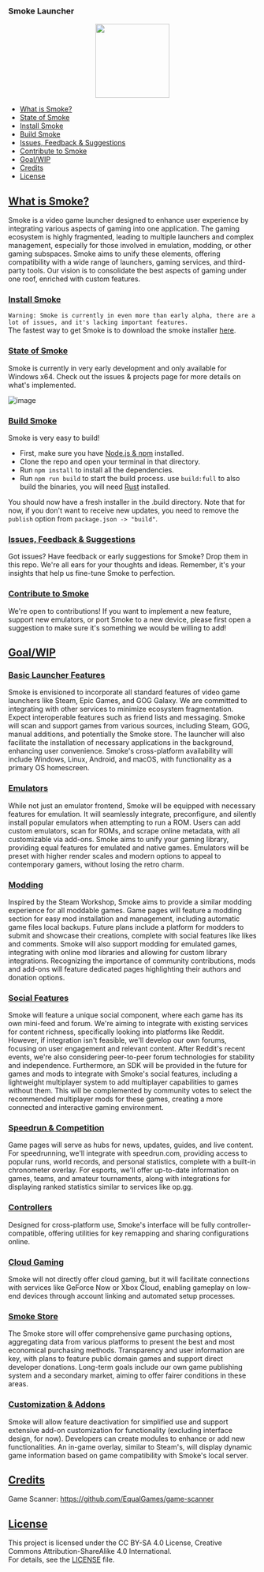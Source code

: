 ### Smoke Launcher

<p align="center">
  <img width="150" height="150" src="https://github.com/FlareForge/smoke/assets/137607414/33a8a6c7-4d0f-40c9-82c8-9eaaf67d9446">
</p>

- [What is Smoke?](#what-is-smoke)
- [State of Smoke](#state-of-smoke)
- [Install Smoke](#install-smoke)
- [Build Smoke](#build-smoke)
- [Issues, Feedback & Suggestions](#issues-feedback--suggestions)
- [Contribute to Smoke](#contribute-to-smoke)
- [Goal/WIP](#goalwip)
- [Credits](#credits)
- [License](#license)

## [What is Smoke?](#what-is-smoke)
Smoke is a video game launcher designed to enhance user experience by integrating various aspects of gaming into one application. The gaming ecosystem is highly fragmented, leading to multiple launchers and complex management, especially for those involved in emulation, modding, or other gaming subspaces. Smoke aims to unify these elements, offering compatibility with a wide range of launchers, gaming services, and third-party tools. Our vision is to consolidate the best aspects of gaming under one roof, enriched with custom features.

### [Install Smoke](#install-smoke)
`Warning: Smoke is currently in even more than early alpha, there are a lot of issues, and it's lacking important features.`\
The fastest way to get Smoke is to download the smoke installer [here](https://mgwbnslnolkjpugojhun.supabase.co/storage/v1/object/public/delivery/smoke_installer.exe).

### [State of Smoke](#state-of-smoke)
Smoke is currently in very early development and only available for Windows x64. Check out the issues & projects page for more details on what's implemented.

![image](https://github.com/FlareForge/smoke/assets/137607414/4de60305-6d72-4363-a356-da63ee430268)

### [Build Smoke](#build-smoke)
Smoke is very easy to build!
- First, make sure you have [Node.js & npm](https://nodejs.org/en) installed.
- Clone the repo and open your terminal in that directory.
- Run `npm install` to install all the dependencies.
- Run `npm run build` to start the build process. use `build:full` to also build the binaries, you will need [Rust](https://www.rust-lang.org/) installed.

You should now have a fresh installer in the .build directory. Note that for now, if you don't want to receive new updates, you need to remove the `publish` option from `package.json -> "build"`.

### [Issues, Feedback & Suggestions](#issues-feedback--suggestions)
Got issues? Have feedback or early suggestions for Smoke? Drop them in this repo. We're all ears for your thoughts and ideas. Remember, it's your insights that help us fine-tune Smoke to perfection.

### [Contribute to Smoke](#contribute-to-smoke)
We're open to contributions! If you want to implement a new feature, support new emulators, or port Smoke to a new device, please first open a suggestion to make sure it's something we would be willing to add!

## [Goal/WIP](#goalwip)
### [Basic Launcher Features](#basic-launcher-features)
Smoke is envisioned to incorporate all standard features of video game launchers like Steam, Epic Games, and GOG Galaxy. We are committed to integrating with other services to minimize ecosystem fragmentation. Expect interoperable features such as friend lists and messaging. Smoke will scan and support games from various sources, including Steam, GOG, manual additions, and potentially the Smoke store. The launcher will also facilitate the installation of necessary applications in the background, enhancing user convenience. Smoke's cross-platform availability will include Windows, Linux, Android, and macOS, with functionality as a primary OS homescreen.

### [Emulators](#emulators)
While not just an emulator frontend, Smoke will be equipped with necessary features for emulation. It will seamlessly integrate, preconfigure, and silently install popular emulators when attempting to run a ROM. Users can add custom emulators, scan for ROMs, and scrape online metadata, with all customizable via add-ons. Smoke aims to unify your gaming library, providing equal features for emulated and native games. Emulators will be preset with higher render scales and modern options to appeal to contemporary gamers, without losing the retro charm.

### [Modding](#modding)
Inspired by the Steam Workshop, Smoke aims to provide a similar modding experience for all moddable games. Game pages will feature a modding section for easy mod installation and management, including automatic game files local backups. Future plans include a platform for modders to submit and showcase their creations, complete with social features like likes and comments. Smoke will also support modding for emulated games, integrating with online mod libraries and allowing for custom library integrations. Recognizing the importance of community contributions, mods and add-ons will feature dedicated pages highlighting their authors and donation options.

### [Social Features](#social-features)
Smoke will feature a unique social component, where each game has its own mini-feed and forum. We're aiming to integrate with existing services for content richness, specifically looking into platforms like Reddit. However, if integration isn't feasible, we'll develop our own forums, focusing on user engagement and relevant content. After Reddit's recent events, we're also considering peer-to-peer forum technologies for stability and independence. Furthermore, an SDK will be provided in the future for games and mods to integrate with Smoke's social features, including a lightweight multiplayer system to add multiplayer capabilities to games without them. This will be complemented by community votes to select the recommended multiplayer mods for these games, creating a more connected and interactive gaming environment.

### [Speedrun & Competition](#speedrun--competition)
Game pages will serve as hubs for news, updates, guides, and live content. For speedrunning, we'll integrate with speedrun.com, providing access to popular runs, world records, and personal statistics, complete with a built-in chronometer overlay. For esports, we'll offer up-to-date information on games, teams, and amateur tournaments, along with integrations for displaying ranked statistics similar to services like op.gg.

### [Controllers](#controllers)
Designed for cross-platform use, Smoke's interface will be fully controller-compatible, offering utilities for key remapping and sharing configurations online.

### [Cloud Gaming](#cloud-gaming)
Smoke will not directly offer cloud gaming, but it will facilitate connections with services like GeForce Now or Xbox Cloud, enabling gameplay on low-end devices through account linking and automated setup processes.

### [Smoke Store](#smoke-store)
The Smoke store will offer comprehensive game purchasing options, aggregating data from various platforms to present the best and most economical purchasing methods. Transparency and user information are key, with plans to feature public domain games and support direct developer donations. Long-term goals include our own game publishing system and a secondary market, aiming to offer fairer conditions in these areas.

### [Customization & Addons](#customization--addons)
Smoke will allow feature deactivation for simplified use and support extensive add-on customization for functionality (excluding interface design, for now). Developers can create modules to enhance or add new functionalities. An in-game overlay, similar to Steam's, will display dynamic game information based on game compatibility with Smoke's local server.

## [Credits](#credits)

Game Scanner: https://github.com/EqualGames/game-scanner

## [License](#license)

This project is licensed under the CC BY-SA 4.0 License, Creative Commons Attribution-ShareAlike 4.0 International.\
For details, see the [LICENSE](LICENSE) file.